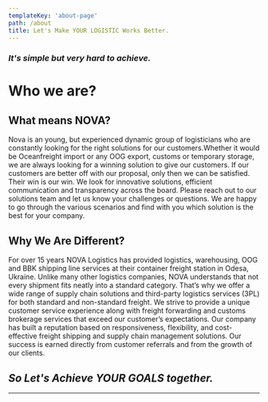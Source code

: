 ```yaml
---
templateKey: 'about-page'
path: /about
title: Let's Make YOUR LOGISTIC Works Better.
---
```

### _It's simple but very hard to achieve._

# Who we are?
## What means NOVA?
Nova is an young, but experienced dynamic group of logisticians who are constantly looking for the right solutions for our customers. ​Whether it would be Oceanfreight import or any OOG export, customs or temporary storage, we are always looking for a winning solution to give our customers. If our customers are better off with our proposal, only then we can be satisfied. Their win is our win.
We look for innovative solutions, efficient communication and transparency across the board. Please reach out to our solutions team and let us know your challenges or questions. We are happy to go through the various scenarios and find with you which solution is the best for your company.
## Why We Are Different?
For over 15 years NOVA Logistics has provided logistics, warehousing, OOG and BBK shipping line services at their container freight station in Odesa, Ukraine.
Unlike many other logistics companies, NOVA understands that not every shipment fits neatly into a standard category.
That’s why we offer a wide range of supply chain solutions and third-party logistics services (3PL) for both standard and non-standard freight.
We strive to provide a unique customer service experience along with freight forwarding and customs brokerage services that exceed our customer’s expectations.
Our company has built a reputation based on responsiveness, flexibility, and cost-effective freight shipping and supply chain management solutions. Our success is earned directly from customer referrals and from the growth of our clients.
## _So Let's Achieve YOUR GOALS together._

---


